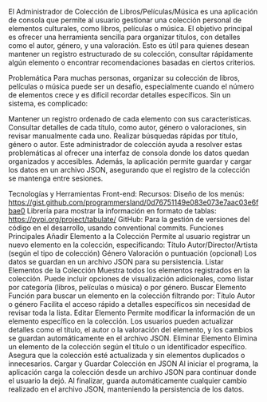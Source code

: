 El Administrador de Colección de Libros/Películas/Música es una aplicación de consola que permite al usuario gestionar una colección personal de elementos culturales, como libros, películas o música. El objetivo principal es ofrecer una herramienta sencilla para organizar títulos, con detalles como el autor, género, y una valoración. Esto es útil para quienes desean mantener un registro estructurado de su colección, consultar rápidamente algún elemento o encontrar recomendaciones basadas en ciertos criterios.



Problemática
Para muchas personas, organizar su colección de libros, películas o música puede ser un desafío, especialmente cuando el número de elementos crece y es difícil recordar detalles específicos. Sin un sistema, es complicado:

Mantener un registro ordenado de cada elemento con sus características.
Consultar detalles de cada título, como autor, género o valoraciones, sin revisar manualmente cada uno.
Realizar búsquedas rápidas por título, género o autor.
Este administrador de colección ayuda a resolver estas problemáticas al ofrecer una interfaz de consola donde los datos quedan organizados y accesibles. Además, la aplicación permite guardar y cargar los datos en un archivo JSON, asegurando que el registro de la colección se mantenga entre sesiones.



Tecnologías y Herramientas
Front-end: 
Recursos: 
Diseño de los menús: https://gist.github.com/programmersland/0d76751149e083e073e7aac03e6fbae0
Librería para mostrar la información en formato de tablas:  https://pypi.org/project/tabulate/
GitHub: Para la gestión de versiones del código en el desarrollo, usando conventional commits.
Funciones Principales
Añadir Elemento a la Colección
Permite al usuario registrar un nuevo elemento en la colección, especificando:
Título
Autor/Director/Artista (según el tipo de colección)
Género
Valoración o puntuación (opcional)
Los datos se guardan en un archivo JSON para su persistencia.
Listar Elementos de la Colección
Muestra todos los elementos registrados en la colección.
Puede incluir opciones de visualización adicionales, como listar por categoría (libros, películas o música) o por género.
Buscar Elemento
Función para buscar un elemento en la colección filtrando por:
Título
Autor o género
Facilita el acceso rápido a detalles específicos sin necesidad de revisar toda la lista.
Editar Elemento
Permite modificar la información de un elemento específico en la colección.
Los usuarios pueden actualizar detalles como el título, el autor o la valoración del elemento, y los cambios se guardan automáticamente en el archivo JSON.
Eliminar Elemento
Elimina un elemento de la colección según el título o un identificador específico.
Asegura que la colección esté actualizada y sin elementos duplicados o innecesarios.
Cargar y Guardar Colección en JSON
Al iniciar el programa, la aplicación carga la colección desde un archivo JSON para continuar donde el usuario la dejó.
Al finalizar, guarda automáticamente cualquier cambio realizado en el archivo JSON, manteniendo la persistencia de los datos.



